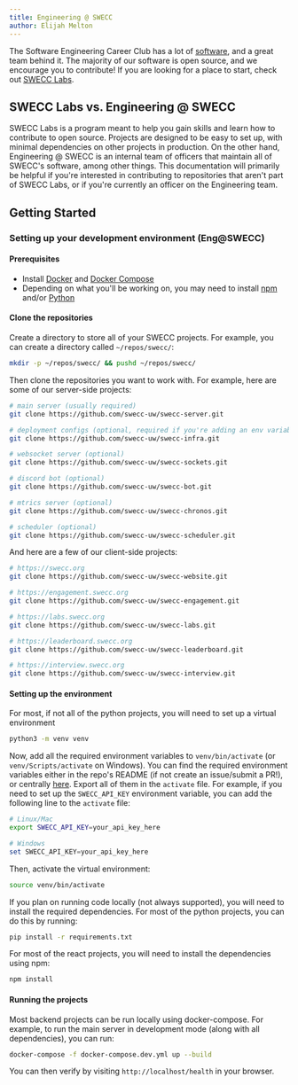 ```yaml
---
title: Engineering @ SWECC
author: Elijah Melton
---
```


The Software Engineering Career Club has a lot of [software](https://github.com/swecc-uw/), and a great team behind it. The majority of our software is open source, and we encourage you to contribute! If you are looking for a place to start, check out [SWECC Labs](https://labs.swecc.org).

## SWECC Labs vs. Engineering @ SWECC

SWECC Labs is a program meant to help you gain skills and learn how to contribute to open source. Projects are designed to be easy to set up, with minimal dependencies on other projects in production. On the other hand, Engineering @ SWECC is an internal team of officers that maintain all of SWECC's software, among other things. This documentation will primarily be helpful if you're interested in contributing to repositories that aren't part of SWECC Labs, or if you're currently an officer on the Engineering team.

## Getting Started

### Setting up your development environment (Eng@SWECC)

#### Prerequisites

- Install [Docker](https://docs.docker.com/get-docker/) and [Docker Compose](https://docs.docker.com/compose/install/)
- Depending on what you'll be working on, you may need to install [npm](https://docs.npmjs.com/downloading-and-installing-node-js-and-npm) and/or [Python](https://www.python.org/downloads/)

#### Clone the repositories

Create a directory to store all of your SWECC projects. For example, you can create a directory called `~/repos/swecc/`:

```bash
mkdir -p ~/repos/swecc/ && pushd ~/repos/swecc/
```

Then clone the repositories you want to work with. For example, here are some of our server-side projects:
```bash
# main server (usually required)
git clone https://github.com/swecc-uw/swecc-server.git

# deployment configs (optional, required if you're adding an env variable)
git clone https://github.com/swecc-uw/swecc-infra.git

# websocket server (optional)
git clone https://github.com/swecc-uw/swecc-sockets.git

# discord bot (optional)
git clone https://github.com/swecc-uw/swecc-bot.git

# mtrics server (optional)
git clone https://github.com/swecc-uw/swecc-chronos.git

# scheduler (optional)
git clone https://github.com/swecc-uw/swecc-scheduler.git
```

And here are a few of our client-side projects:
```bash
# https://swecc.org
git clone https://github.com/swecc-uw/swecc-website.git

# https://engagement.swecc.org
git clone https://github.com/swecc-uw/swecc-engagement.git

# https://labs.swecc.org
git clone https://github.com/swecc-uw/swecc-labs.git

# https://leaderboard.swecc.org
git clone https://github.com/swecc-uw/swecc-leaderboard.git

# https://interview.swecc.org
git clone https://github.com/swecc-uw/swecc-interview.git
```

#### Setting up the environment
For most, if not all of the python projects, you will need to set up a virtual environment
```bash
python3 -m venv venv
```

Now, add all the required environment variables to `venv/bin/activate` (or `venv/Scripts/activate` on Windows). You can find the required environment variables either in the repo's README (if not create an issue/submit a PR!), or centrally [here](https://github.com/swecc-uw/swecc-infra/blob/main/.github/workflows/sync-configs.yml). Export all of them in the `activate` file. For example, if you need to set up the `SWECC_API_KEY` environment variable, you can add the following line to the `activate` file:

```bash
# Linux/Mac
export SWECC_API_KEY=your_api_key_here
```
```ps1
# Windows
set SWECC_API_KEY=your_api_key_here
```

Then, activate the virtual environment:
```bash
source venv/bin/activate
```

If you plan on running code locally (not always supported), you will need to install the required dependencies. For most of the python projects, you can do this by running:
```bash
pip install -r requirements.txt
```

For most of the react projects, you will need to install the dependencies using npm:
```bash
npm install
```

#### Running the projects
Most backend projects can be run locally using docker-compose. For example, to run the main server in development mode (along with all dependencies), you can run:
```bash
docker-compose -f docker-compose.dev.yml up --build
```

You can then verify by visiting `http://localhost/health` in your browser.
